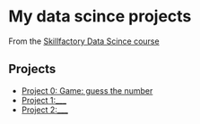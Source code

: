 # My data scince projects
From the [Skillfactory Data Scince course](https://skillfactory.ru/data-science-specialization)

## Projects

* [Project 0: Game: guess the number](https://github.com/Nokachishikime/sf_data_science/tree/main/project_0)
* [Project 1:___](___)
* [Project 2:___](___)
